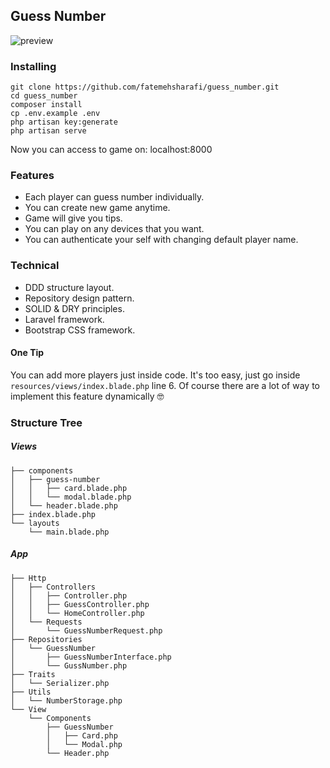 ## Guess Number

![preview](https://user-images.githubusercontent.com/47884463/132988306-a2b7694d-e314-4075-b26b-a5ab7f3e4d5d.png)

### Installing
```
git clone https://github.com/fatemehsharafi/guess_number.git
cd guess_number
composer install
cp .env.example .env
php artisan key:generate
php artisan serve
```
Now you can access to game on: localhost:8000

### Features
- Each player can guess number individually.
- You can create new game anytime.
- Game will give you tips.
- You can play on any devices that you want.
- You can authenticate your self with changing default player name.

### Technical
- DDD structure layout.
- Repository design pattern.
- SOLID & DRY principles.
- Laravel framework.
- Bootstrap CSS framework.

#### One Tip
You can add more players just inside code. It's too easy, just go inside `resources/views/index.blade.php` line 6.
Of course there are a lot of way to implement this feature dynamically 🤓

### Structure Tree
##### Views 
```
├── components
│   ├── guess-number
│   │   ├── card.blade.php
│   │   └── modal.blade.php
│   └── header.blade.php
├── index.blade.php
└── layouts
    └── main.blade.php
```
##### App
```
├── Http
│   ├── Controllers
│   │   ├── Controller.php
│   │   ├── GuessController.php
│   │   └── HomeController.php
│   └── Requests
│       └── GuessNumberRequest.php
├── Repositories
│   └── GuessNumber
│       ├── GuessNumberInterface.php
│       └── GussNumber.php
├── Traits
│   └── Serializer.php
├── Utils
│   └── NumberStorage.php
└── View
    └── Components
        ├── GuessNumber
        │   ├── Card.php
        │   └── Modal.php
        └── Header.php
```
